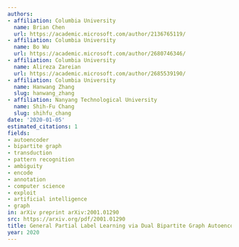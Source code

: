 ```yaml
---
authors:
- affiliation: Columbia University
  name: Brian Chen
  url: https://academic.microsoft.com/author/2136765119/
- affiliation: Columbia University
  name: Bo Wu
  url: https://academic.microsoft.com/author/2680746346/
- affiliation: Columbia University
  name: Alireza Zareian
  url: https://academic.microsoft.com/author/2685539190/
- affiliation: Columbia University
  name: Hanwang Zhang
  slug: hanwang_zhang
- affiliation: Nanyang Technological University
  name: Shih-Fu Chang
  slug: shihfu_chang
date: '2020-01-05'
estimated_citations: 1
fields:
- autoencoder
- bipartite graph
- transduction
- pattern recognition
- ambiguity
- encode
- annotation
- computer science
- exploit
- artificial intelligence
- graph
in: arXiv preprint arXiv:2001.01290
src: https://arxiv.org/pdf/2001.01290
title: General Partial Label Learning via Dual Bipartite Graph Autoencoder.
year: 2020
---
```

